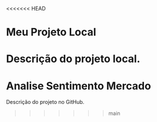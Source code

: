 <<<<<<< HEAD
# Meu Projeto Local

Descrição do projeto local.
=======
# Analise Sentimento Mercado

Descrição do projeto no GitHub.
>>>>>>> main